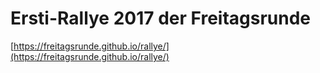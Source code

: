 # Ersti-Rallye 2017 der Freitagsrunde
[https://freitagsrunde.github.io/rallye/](https://freitagsrunde.github.io/rallye/)
